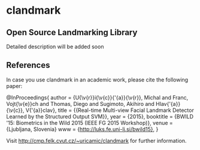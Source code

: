 # clandmark

## Open Source Landmarking Library

Detailed description will be added soon

## References

In case you use clandmark in an academic work, please cite the following paper:

@InProceedings{
  author = {U{\v{r}}i{\v{c}}{\'{a}}{\v{r}}, Michal and Franc, Vojt{\v{e}}ch and Thomas, Diego and Sugimoto, Akihiro and Hlav{\'{a}}{\v{c}}, V{\'{a}}clav},
  title = {{Real-time Multi-view Facial Landmark Detector Learned by the Structured Output SVM}},
  year = {2015},
  booktitle = {BWILD '15: Biometrics in the Wild 2015 (IEEE FG 2015 Workshop)},
  venue = {Ljubljana, Slovenia}
  www = {http://luks.fe.uni-lj.si/bwild15},
}

Visit http://cmp.felk.cvut.cz/~uricamic/clandmark for further information.